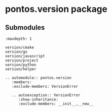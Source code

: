 # pontos.version package

## Submodules

```{toctree}
:maxdepth: 1

version/cmake
version/go
version/javascript
version/project
version/python
version/helper
```

```{eval-rst}
.. automodule:: pontos.version
   :members:
   :exclude-members: VersionError

   .. autoexception:: VersionError
      :show-inheritance:
      :exclude-members: __init__,__new__
```

